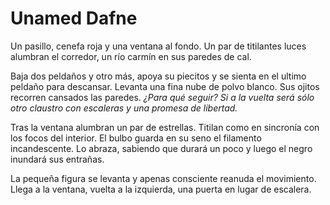 # Unamed Dafne

Un pasillo, cenefa roja y una ventana al fondo. Un par de titilantes luces
alumbran el corredor, un río carmín en sus paredes de cal.

Baja dos peldaños y otro más, apoya su piecitos y se sienta en el ultimo
peldaño para descansar. Levanta una fina nube de polvo blanco. Sus ojitos
recorren cansados las paredes. _¿Para qué seguir? Si a la vuelta será sólo otro
claustro con escaleras y una promesa de libertad._

Tras la ventana alumbran un par de estrellas. Titilan como en sincronía con los
focos del interior. El bulbo guarda en su seno el filamento incandescente. Lo
abraza, sabiendo que durará un poco y luego el negro inundará sus entrañas.

La pequeña figura se levanta y apenas consciente reanuda el movimiento. Llega a
la ventana, vuelta a la izquierda, una puerta en lugar de escalera.
